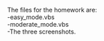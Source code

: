 The files for the homework are:
<br>
-easy_mode.vbs
<br>
-moderate_mode.vbs
<br>
-The three screenshots.

